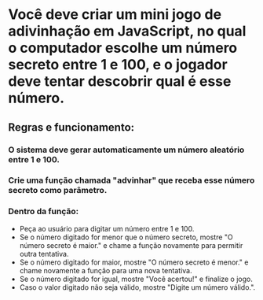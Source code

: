 # Você deve criar um mini jogo de adivinhação em JavaScript, no qual o computador escolhe um número secreto entre 1 e 100, e o jogador deve tentar descobrir qual é esse número.

## Regras e funcionamento:

### O sistema deve gerar automaticamente um número aleatório entre 1 e 100.

### Crie uma função chamada "advinhar" que receba esse número secreto como parâmetro.

### Dentro da função:

- Peça ao usuário para digitar um número entre 1 e 100.
- Se o número digitado for menor que o número secreto,  mostre "O número secreto é maior." e chame a função novamente para permitir outra tentativa.
- Se o número digitado for maior, mostre "O número secreto é menor." e chame novamente a função para uma nova tentativa.
- Se o número digitado for igual, mostre "Você acertou!" e finalize o jogo.
- Caso o valor digitado não seja válido, mostre "Digite um número válido.".
